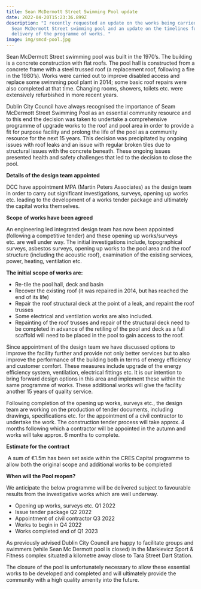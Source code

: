 ```yaml
---
title: Sean McDermott Street Swimming Pool update
date: 2022-04-20T15:23:36.899Z
description: "I recently requested an update on the works being carried out in
  Sean McDermott Street swimming pool and an update on the timelines for the
  delivery of the programme of works. "
image: img/smcd-pool.jpg
---
```

<!--StartFragment-->

Sean McDermott Street swimming pool was built in the 1970’s. The building is a concrete construction with flat roofs. The pool hall is constructed from a concrete frame with a steel trussed roof (a replacement roof, following a fire in the 1980’s). Works were carried out to improve disabled access and replace some swimming pool plant in 2014; some basic roof repairs were also completed at that time. Changing rooms, showers, toilets etc. were extensively refurbished in more recent years.

Dublin City Council have always recognised the importance of Seam McDermott Street Swimming Pool as an essential community resource and to this end the decision was taken to undertake a comprehensive programme of upgrade works to the roof and pool area in order to provide a fit for purpose facility and prolong the life of the pool as a community resource for the next 15 years. This decision was precipitated by ongoing issues with roof leaks and an issue with regular broken tiles due to structural issues with the concrete beneath. These ongoing issues presented health and safety challenges that led to the decision to close the pool.

**Details of the design team appointed**

DCC have appointment MPA (Martin Peters Associates) as the design team in order to carry out significant investigations, surveys, opening up works etc. leading to the development of a works tender package and ultimately the capital works themselves.

**Scope of works have been agreed**

An engineering led integrated design team has now been appointed (following a competitive tender) and these opening up works/surveys etc. are well under way. The initial investigations include, topographical surveys, asbestos surveys, opening up works to the pool area and the roof structure (including the acoustic roof), examination of the existing services, power, heating, ventilation etc.

**The initial scope of works are:**

* Re-tile the pool hall, deck and basin
* Recover the existing roof (it was repaired in 2014, but has reached the end of its life)
* Repair the roof structural deck at the point of a leak, and repaint the roof trusses
* Some electrical and ventilation works are also included.
* Repainting of the roof trusses and repair of the structural deck need to be completed in advance of the retiling of the pool and deck as a full scaffold will need to be placed in the pool to gain access to the roof.

Since appointment of the design team we have discussed options to improve the facility further and provide not only better services but to also improve the performance of the building both in terms of energy efficiency and customer comfort. These measures include upgrade of the energy efficiency system, ventilation, electrical fittings etc. It is our intention to bring forward design options in this area and implement these within the same programme of works. These additional works will give the facility another 15 years of quality service. 

Following completion of the opening up works, surveys etc., the design team are working on the production of tender documents, including drawings, specifications etc. for the appointment of a civil contractor to undertake the work. The construction tender process will take approx. 4 months following which a contractor will be appointed in the autumn and works will take approx. 6 months to complete.

**Estimate for the contract**

 A sum of €1.5m has been set aside within the CRES Capital programme to allow both the original scope and additional works to be completed

**When will the Pool reopen?**

We anticipate the below programme will be delivered subject to favourable results from the investigative works which are well underway.

* Opening up works, surveys etc. Q1 2022
* Issue tender package Q2 2022 
* Appointment of civil contractor Q3 2022 
* Works to begin in Q4 2022
* Works completed end of Q1 2023 

As previously advised Dublin City Council are happy to facilitate groups and swimmers (while Sean Mc Dermott pool is closed) in the Markievicz Sport & Fitness complex situated a kilometre away close to Tara Street Dart Station.

The closure of the pool is unfortunately necessary to allow these essential works to be developed and completed and will ultimately provide the community with a high quality amenity into the future.



<!--EndFragment-->